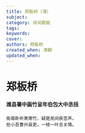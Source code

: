 ```yaml
---
title: 郑板桥（清）
subject: 
category: 诗词歌赋
tags: 
keywords: 
cover: 
authors: 郑板桥
created_when: 清朝
updated_when: 
---
```


# 郑板桥

#### 潍县署中画竹呈年伯包大中丞括

```
衙斋卧听萧萧竹，疑是民间疾苦声。
些小吾曹州县吏，一枝一叶总关情。
```
